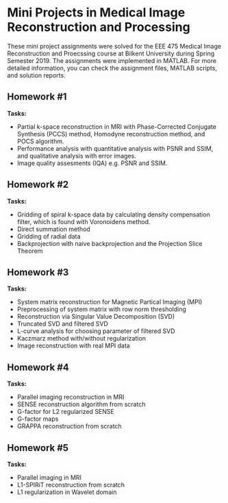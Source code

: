 # Mini Projects in Medical Image Reconstruction and Processing 

These mini project assignments were solved for the EEE 475 Medical Image Reconstruction and Proecssing course at Bilkent University during Spring Semester 2019. The assignments were implemented in MATLAB. For more detailed information, you can check the assignment files, MATLAB scripts, and solution reports.

## Homework #1
**Tasks:** 
- Partial k-space reconstruction in MRI with Phase-Corrected Conjugate Synthesis (PCCS) method, Homodyne reconstruction method, and POCS algorithm. 
- Performance analysis with quantitative analysis with PSNR and SSIM, and qualitative analysis with error images. 
- Image quality assesments (IQA) e.g. PSNR and SSIM.

## Homework #2
**Tasks:** 
- Gridding of spiral k-space data by calculating density compensation filter, which is found with Voronoidens method.
- Direct summation method
- Gridding of radial data
- Backprojection with naive backprojection and the Projection Slice Theorem

## Homework #3
**Tasks:** 
- System matrix reconstruction for Magnetic Partical Imaging (MPI)
- Preprocessing of system matrix with row norm thresholding
- Reconstruction via Singular Value Decomposition (SVD)
- Truncated SVD and filtered SVD
- L-curve analysis for choosing parameter of filtered SVD
- Kaczmarz method with/without regularization
- Image reconstruction with real MPI data

## Homework #4
**Tasks:** 
- Parallel imaging reconstruction in MRI
- SENSE reconstruction algorithm from scratch
- G-factor for L2 regularized SENSE
- G-factor maps
- GRAPPA reconstruction from scratch

## Homework #5
**Tasks:** 
- Parallel imaging in MRI
- L1-SPIRiT reconstruction from scratch
- L1 regularization in Wavelet domain
